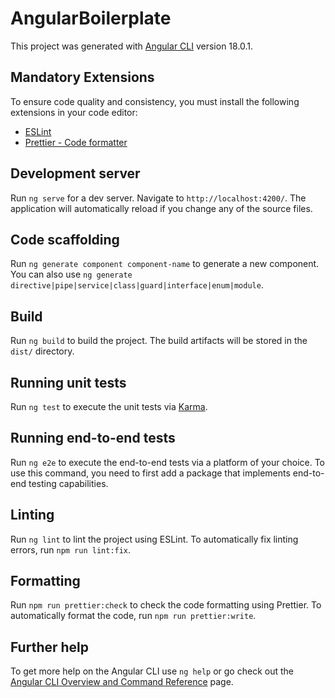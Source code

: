 # AngularBoilerplate

This project was generated with [Angular CLI](https://github.com/angular/angular-cli) version 18.0.1.

## Mandatory Extensions

To ensure code quality and consistency, you must install the following extensions in your code editor:

- [ESLint](https://marketplace.visualstudio.com/items?itemName=dbaeumer.vscode-eslint)
- [Prettier - Code formatter](https://marketplace.visualstudio.com/items?itemName=esbenp.prettier-vscode)

## Development server

Run `ng serve` for a dev server. Navigate to `http://localhost:4200/`. The application will automatically reload if you change any of the source files.

## Code scaffolding

Run `ng generate component component-name` to generate a new component. You can also use `ng generate directive|pipe|service|class|guard|interface|enum|module`.

## Build

Run `ng build` to build the project. The build artifacts will be stored in the `dist/` directory.

## Running unit tests

Run `ng test` to execute the unit tests via [Karma](https://karma-runner.github.io).

## Running end-to-end tests

Run `ng e2e` to execute the end-to-end tests via a platform of your choice. To use this command, you need to first add a package that implements end-to-end testing capabilities.

## Linting

Run `ng lint` to lint the project using ESLint. To automatically fix linting errors, run `npm run lint:fix`.

## Formatting

Run `npm run prettier:check` to check the code formatting using Prettier. To automatically format the code, run `npm run prettier:write`.

## Further help

To get more help on the Angular CLI use `ng help` or go check out the [Angular CLI Overview and Command Reference](https://angular.dev/tools/cli) page.
